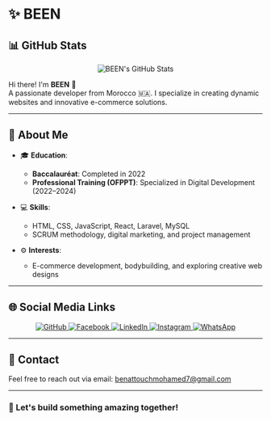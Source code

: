 # ✨ BEEN  
 ## 📊 GitHub Stats

<p align="center">
  <img src="https://github-readme-stats.vercel.app/api?username=benattouchmohamed&show_icons=true&theme=radical" alt="BEEN's GitHub Stats" />
</p>

Hi there! I'm **BEEN** 👋  
A passionate developer from Morocco 🇲🇦. I specialize in creating dynamic websites and innovative e-commerce solutions.  

---

## 📜 **About Me**  
- 🎓 **Education**:  
  - **Baccalauréat**: Completed in 2022  
  - **Professional Training (OFPPT)**: Specialized in Digital Development (2022–2024)  

- 💻 **Skills**:  
  - HTML, CSS, JavaScript, React, Laravel, MySQL  
  - SCRUM methodology, digital marketing, and project management  

- ⚙️ **Interests**:  
  - E-commerce development, bodybuilding, and exploring creative web designs  

---

## 🌐 **Social Media Links**  
<p align="center">
  <a href="https://github.com/benattouchmohamed/portfolio-benattouch">
    <img src="https://img.shields.io/badge/-GitHub-333?style=flat-square&logo=github&logoColor=white" alt="GitHub">
  </a>
  <a href="https://www.facebook.com/profile.php?id=61570300422602">
    <img src="https://img.shields.io/badge/-Facebook-1877F2?style=flat-square&logo=facebook&logoColor=white" alt="Facebook">
  </a>
  <a href="https://www.linkedin.com/in/mohamed-ben-attouch-a47957300">
    <img src="https://img.shields.io/badge/-LinkedIn-0077B5?style=flat-square&logo=linkedin&logoColor=white" alt="LinkedIn">
  </a>
  <a href="https://www.instagram.com/simobeen_">
    <img src="https://img.shields.io/badge/-Instagram-E4405F?style=flat-square&logo=instagram&logoColor=white" alt="Instagram">
  </a>
  <a href="https://wa.me/212623292642">
    <img src="https://img.shields.io/badge/-WhatsApp-25D366?style=flat-square&logo=whatsapp&logoColor=white" alt="WhatsApp">
  </a>
</p>

---

## 📧 **Contact**  
Feel free to reach out via email: [benattouchmohamed7@gmail.com](mailto:benattouchmohamed7@gmail.com)  

---

### 🚀 Let's build something amazing together!  

